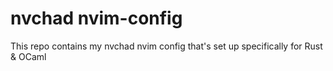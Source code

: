 # nvchad nvim-config 

This repo contains my nvchad nvim config that's set up specifically for Rust & OCaml
